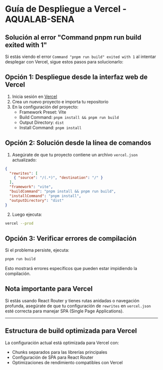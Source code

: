 # Guía de Despliegue a Vercel - AQUALAB-SENA

## Solución al error "Command pnpm run build exited with 1"

Si estás viendo el error `Command "pnpm run build" exited with 1` al intentar desplegar con Vercel, sigue estos pasos para solucionarlo:

## Opción 1: Despliegue desde la interfaz web de Vercel

1. Inicia sesión en [Vercel](https://vercel.com)
2. Crea un nuevo proyecto e importa tu repositorio
3. En la configuración del proyecto:
   - Framework Preset: Vite
   - Build Command: `pnpm install && pnpm run build`
   - Output Directory: `dist`
   - Install Command: `pnpm install`

## Opción 2: Solución desde la línea de comandos

1. Asegúrate de que tu proyecto contiene un archivo `vercel.json` actualizado:

```json
{
  "rewrites": [
    { "source": "/(.*)", "destination": "/" }
  ],
  "framework": "vite",
  "buildCommand": "pnpm install && pnpm run build",
  "installCommand": "pnpm install", 
  "outputDirectory": "dist"
}
```

2. Luego ejecuta:

```bash
vercel --prod
```

## Opción 3: Verificar errores de compilación

Si el problema persiste, ejecuta:

```bash
pnpm run build
```

Esto mostrará errores específicos que pueden estar impidiendo la compilación.

## Nota importante para Vercel

Si estás usando React Router y tienes rutas anidadas o navegación profunda, asegúrate de que tu configuración de `rewrites` en `vercel.json` esté correcta para manejar SPA (Single Page Applications).

---

## Estructura de build optimizada para Vercel

La configuración actual está optimizada para Vercel con:

- Chunks separados para las librerías principales
- Configuración de SPA para React Router
- Optimizaciones de rendimiento compatibles con Vercel
